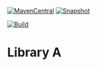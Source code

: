 [![MavenCentral](https://img.shields.io/maven-central/v/simple-a/library-a?label=MavenCentral)](https://repo1.maven.org/maven2/simple-a/library-a/)
[![Snapshot](https://img.shields.io/nexus/s/simple-a/library-a?server=https://oss.sonatype.org/&label=Snapshot)](https://oss.sonatype.org/content/repositories/snapshots/simple-a/library-a/)

[![Build](https://img.shields.io/github/actions/workflow/status/User/simple-a/build-kotlin.yaml?label=Build&logo=GitHub)](https://github.com/User/simple-a/tree/main)

# Library A
